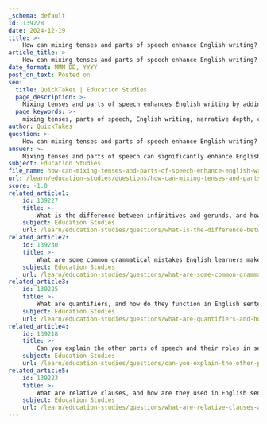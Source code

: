 ```yaml
---
_schema: default
id: 139228
date: 2024-12-19
title: >-
    How can mixing tenses and parts of speech enhance English writing?
article_title: >-
    How can mixing tenses and parts of speech enhance English writing?
date_format: MMM DD, YYYY
post_on_text: Posted on
seo:
  title: QuickTakes | Education Studies
  page_description: >-
    Mixing tenses and parts of speech enhances English writing by adding depth, emotional impact, and keeping readers engaged, while clarifying time relationships and reflecting character perspectives.
  page_keywords: >-
    mixing tenses, parts of speech, English writing, narrative depth, clarity, emotional impact, reader engagement, character perspectives, grammar rules, creative writing
author: QuickTakes
question: >-
    How can mixing tenses and parts of speech enhance English writing?
answer: >-
    Mixing tenses and parts of speech can significantly enhance English writing by adding depth, clarity, and a dynamic quality to the narrative. Here are several ways in which this technique can be beneficial:\n\n1. **Creating a Rich Narrative**: Writers often change tenses as part of a predictable pattern, alternating between present and past tense narration. This flexibility allows readers to experience the immediacy of events while also reflecting on past experiences. For example, a writer might describe a current event in the present tense while providing background information in the past tense, creating a more engaging and layered story.\n\n2. **Clarifying Time Relationships**: Different tenses indicate the timing of actions or events—past, present, or future. By mixing tenses appropriately, a writer can clarify the sequence of events and their relationships. For instance, using the past tense to describe a completed action and the present tense to discuss its ongoing effects can help the reader understand the context better.\n\n3. **Enhancing Emotional Impact**: The use of various tenses can evoke different emotional responses. Present tense can create a sense of urgency and immediacy, while past tense can evoke nostalgia or reflection. This emotional layering can make writing more compelling and relatable.\n\n4. **Utilizing Parts of Speech**: Understanding parts of speech is crucial for effective sentence composition. By mixing different parts of speech—such as nouns, verbs, adjectives, and adverbs—writers can create more complex and interesting sentences. For example, using an adjective to modify a noun in the present tense while employing a past participle can add richness to the description.\n\n5. **Encouraging Reader Engagement**: A varied use of tenses and parts of speech can keep readers engaged. When sentences are structured differently, it can create a rhythm that draws readers in, making the text more enjoyable to read.\n\n6. **Reflecting Character Perspectives**: In creative writing, mixing tenses can also reflect a character's thoughts and feelings. For instance, a character might think in the present tense while recalling past events, which can provide insight into their mindset and emotional state.\n\nIn summary, the strategic mixing of tenses and parts of speech not only enhances the clarity and emotional depth of writing but also engages readers more effectively. Mastering this technique requires a solid understanding of grammar rules and continuous practice, allowing writers to express their ideas with confidence and creativity.
subject: Education Studies
file_name: how-can-mixing-tenses-and-parts-of-speech-enhance-english-writing.md
url: /learn/education-studies/questions/how-can-mixing-tenses-and-parts-of-speech-enhance-english-writing
score: -1.0
related_article1:
    id: 139227
    title: >-
        What is the difference between infinitives and gerunds, and how are they used?
    subject: Education Studies
    url: /learn/education-studies/questions/what-is-the-difference-between-infinitives-and-gerunds-and-how-are-they-used
related_article2:
    id: 139230
    title: >-
        What are some common grammatical mistakes English learners make?
    subject: Education Studies
    url: /learn/education-studies/questions/what-are-some-common-grammatical-mistakes-english-learners-make
related_article3:
    id: 139225
    title: >-
        What are quantifiers, and how do they function in English sentences?
    subject: Education Studies
    url: /learn/education-studies/questions/what-are-quantifiers-and-how-do-they-function-in-english-sentences
related_article4:
    id: 139218
    title: >-
        Can you explain the other parts of speech and their roles in sentence construction?
    subject: Education Studies
    url: /learn/education-studies/questions/can-you-explain-the-other-parts-of-speech-and-their-roles-in-sentence-construction
related_article5:
    id: 139223
    title: >-
        What are relative clauses, and how are they used in English sentences?
    subject: Education Studies
    url: /learn/education-studies/questions/what-are-relative-clauses-and-how-are-they-used-in-english-sentences
---
```


&nbsp;